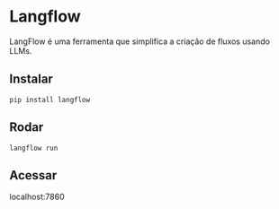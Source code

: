 # Langflow
LangFlow é uma ferramenta que simplifica a criação de fluxos usando LLMs.

## Instalar
```
pip install langflow
```

## Rodar
```
langflow run
```

## Acessar
localhost:7860 